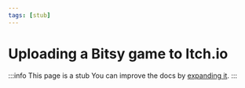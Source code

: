 ```yaml
---
tags: [stub]
---
```


# Uploading a Bitsy game to Itch.io

:::info This page is a stub
You can improve the docs by [expanding it](../../contributing).
:::